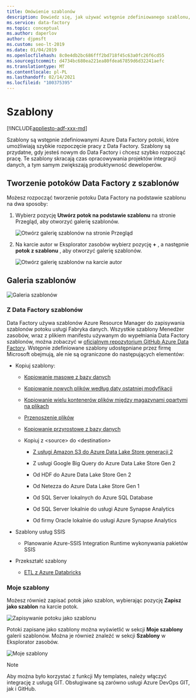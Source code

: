 ```yaml
---
title: Omówienie szablonów
description: Dowiedz się, jak używać wstępnie zdefiniowanego szablonu, aby szybko rozpocząć pracę z Azure Data Factory.
ms.service: data-factory
ms.topic: conceptual
ms.author: daperlov
author: djpmsft
ms.custom: seo-lt-2019
ms.date: 01/04/2019
ms.openlocfilehash: 8c0e4db2bc686fff2bd718f45c63a0fc26f6cd55
ms.sourcegitcommit: d4734bc680ea221ea80fdea67859d6d32241aefc
ms.translationtype: MT
ms.contentlocale: pl-PL
ms.lasthandoff: 02/14/2021
ms.locfileid: "100375395"
---
```

# <a name="templates"></a>Szablony

[!INCLUDE[appliesto-adf-xxx-md](includes/appliesto-adf-xxx-md.md)]

Szablony są wstępnie zdefiniowanymi Azure Data Factory potoki, które umożliwiają szybkie rozpoczęcie pracy z Data Factory. Szablony są przydatne, gdy jesteś nowym do Data Factory i chcesz szybko rozpocząć pracę. Te szablony skracają czas opracowywania projektów integracji danych, a tym samym zwiększają produktywność deweloperów.

## <a name="create-data-factory-pipelines-from-templates"></a>Tworzenie potoków Data Factory z szablonów

Możesz rozpocząć tworzenie potoku Data Factory na podstawie szablonu na dwa sposoby:

1.  Wybierz pozycję **Utwórz potok na podstawie szablonu** na stronie Przegląd, aby otworzyć galerię szablonów.

    ![Otwórz galerię szablonów na stronie Przegląd](media/solution-templates-introduction/templates-intro-image1.png)

1.  Na karcie autor w Eksplorator zasobów wybierz pozycję **+** , a następnie **potok z szablonu** , aby otworzyć galerię szablonów.

    ![Otwórz galerię szablonów na karcie autor](media/solution-templates-introduction/templates-intro-image2.png)

## <a name="template-gallery"></a>Galeria szablonów

![Galeria szablonów](media/solution-templates-introduction/templates-intro-image3.png)

### <a name="out-of-the-box-data-factory-templates"></a>Z Data Factory szablonów

Data Factory używa szablonów Azure Resource Manager do zapisywania szablonów potoku usługi Fabryka danych. Wszystkie szablony Menedżer zasobów, wraz z plikiem manifestu używanym do wypełniania Data Factory szablonów, można zobaczyć w [oficjalnym repozytorium GitHub Azure Data Factory](https://github.com/Azure/Azure-DataFactory/tree/master/templates). Wstępnie zdefiniowane szablony udostępniane przez firmę Microsoft obejmują, ale nie są ograniczone do następujących elementów:

-   Kopiuj szablony:

    -   [Kopiowanie masowe z bazy danych](solution-template-bulk-copy-with-control-table.md)
    
    -   [Kopiowanie nowych plików według daty ostatniej modyfikacji](solution-template-copy-new-files-lastmodifieddate.md)

    -   [Kopiowanie wielu kontenerów plików między magazynami opartymi na plikach](solution-template-copy-files-multiple-containers.md)

    -   [Przenoszenie plików](solution-template-move-files.md)

    -   [Kopiowanie przyrostowe z bazy danych](solution-template-delta-copy-with-control-table.md)

    -   Kopiuj z \<source\> do \<destination\>

        -   [Z usługi Amazon S3 do Azure Data Lake Store generacji 2](solution-template-migration-s3-azure.md)

        -   Z usługi Google Big Query do Azure Data Lake Store Gen 2

        -   Od HDF do Azure Data Lake Store Gen 2

        -   Od Netezza do Azure Data Lake Store Gen 1

        -   Od SQL Server lokalnych do Azure SQL Database

        -   Od SQL Server lokalnie do usługi Azure Synapse Analytics

        -   Od firmy Oracle lokalnie do usługi Azure Synapse Analytics

-   Szablony usług SSIS

    -   Planowanie Azure-SSIS Integration Runtime wykonywania pakietów SSIS

-   Przekształć szablony

    -   [ETL z Azure Databricks](solution-template-databricks-notebook.md)

### <a name="my-templates"></a>Moje szablony

Możesz również zapisać potok jako szablon, wybierając pozycję **Zapisz jako szablon** na karcie potok.

![Zapisywanie potoku jako szablonu](media/solution-templates-introduction/templates-intro-image4.png)

Potoki zapisane jako szablony można wyświetlić w sekcji **Moje szablony** galerii szablonów. Można je również znaleźć w sekcji **Szablony** w Eksplorator zasobów.

![Moje szablony](media/solution-templates-introduction/templates-intro-image5.png)

> [!NOTE]
> Aby można było korzystać z funkcji My templates, należy włączyć integrację z usługą GIT. Obsługiwane są zarówno usługi Azure DevOps GIT, jak i GitHub.
